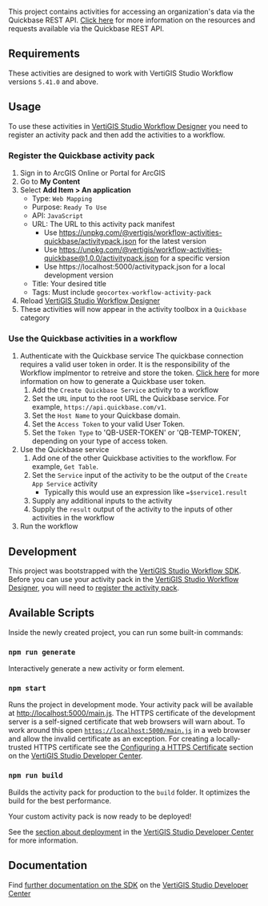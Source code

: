 This project contains activities for accessing an organization's data via the Quickbase REST API. [Click here](https://developer.quickbase.com/) for more information on the resources and requests available via the Quickbase REST API.

## Requirements

These activities are designed to work with VertiGIS Studio Workflow versions `5.41.0` and above.

## Usage
To use these activities in [VertiGIS Studio Workflow Designer](https://apps.vertigisstudio.com/workflow/designer/) you need to register an activity pack and then add the activities to a workflow.

### Register the Quickbase activity pack

1. Sign in to ArcGIS Online or Portal for ArcGIS
1. Go to **My Content**
1. Select **Add Item > An application**
    - Type: `Web Mapping`
    - Purpose: `Ready To Use`
    - API: `JavaScript`
    - URL: The URL to this activity pack manifest
        - Use https://unpkg.com/@vertigis/workflow-activities-quickbase/activitypack.json for the latest version
        - Use https://unpkg.com/@vertigis/workflow-activities-quickbase@1.0.0/activitypack.json for a specific version
        - Use https://localhost:5000/activitypack.json for a local development version
    - Title: Your desired title
    - Tags: Must include `geocortex-workflow-activity-pack`
1. Reload [VertiGIS Studio Workflow Designer](https://apps.vertigisstudio.com/workflow/designer/)
1. These activities will now appear in the activity toolbox in a `Quickbase` category

### Use the Quickbase activities in a workflow

1. Authenticate with the Quickbase service
The quickbase connection requires a valid user token in order.  It is the responsibility of the Workflow implmentor to retreive and store the token.  [Click here](https://developer.quickbase.com/auth) for more information on how to generate a Quickbase user token.
    1. Add the `Create Quickbase Service` activity to a workflow
    1. Set the `URL` input to the root URL the Quickbase service. For example, `https://api.quickbase.com/v1`.
    1. Set the `Host Name` to your Quickbase domain.
    1. Set the `Access Token` to your valid User Token.
    1. Set the `Token Type` to 'QB-USER-TOKEN' or 'QB-TEMP-TOKEN', depending on your type of access token.
1. Use the Quickbase service
    1. Add one of the other Quickbase activities to the workflow. For example, `Get Table`.
    1. Set the `Service` input of the activity to be the output of the `Create App Service` activity
        - Typically this would use an expression like `=$service1.result`
    1. Supply any additional inputs to the activity
    1. Supply the `result` output of the activity to the inputs of other activities in the workflow
1. Run the workflow

## Development

This project was bootstrapped with the [VertiGIS Studio Workflow SDK](https://github.com/vertigis/vertigis-workflow-sdk). Before you can use your activity pack in the [VertiGIS Studio Workflow Designer](https://apps.vertigisstudio.com/workflow/designer/), you will need to [register the activity pack](https://developers.vertigisstudio.com/docs/workflow/sdk-web-overview#register-the-activity-pack).

## Available Scripts

Inside the newly created project, you can run some built-in commands:

### `npm run generate`

Interactively generate a new activity or form element.

### `npm start`

Runs the project in development mode. Your activity pack will be available at [http://localhost:5000/main.js](http://localhost:5000/main.js). The HTTPS certificate of the development server is a self-signed certificate that web browsers will warn about. To work around this open [`https://localhost:5000/main.js`](https://localhost:5000/main.js) in a web browser and allow the invalid certificate as an exception. For creating a locally-trusted HTTPS certificate see the [Configuring a HTTPS Certificate](https://developers.vertigisstudio.com/docs/workflow/sdk-web-overview/#configuring-a-https-certificate) section on the [VertiGIS Studio Developer Center](https://developers.vertigisstudio.com/docs/workflow/overview/).

### `npm run build`

Builds the activity pack for production to the `build` folder. It optimizes the build for the best performance.

Your custom activity pack is now ready to be deployed!

See the [section about deployment](https://developers.vertigisstudio.com/docs/workflow/sdk-web-overview/#deployment) in the [VertiGIS Studio Developer Center](https://developers.vertigisstudio.com/docs/workflow/overview/) for more information.

## Documentation

Find [further documentation on the SDK](https://developers.vertigisstudio.com/docs/workflow/sdk-web-overview/) on the [VertiGIS Studio Developer Center](https://developers.vertigisstudio.com/docs/workflow/overview/)

